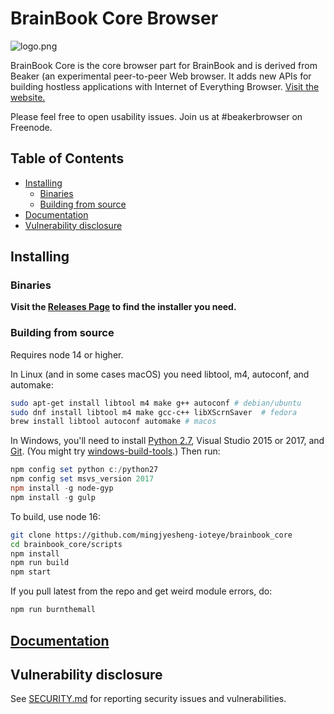 BrainBook Core Browser
======

![logo.png](build/icons/256x256.png)

BrainBook Core is the core browser part for BrainBook and is derived from Beaker (an experimental peer-to-peer Web browser. It adds new APIs for building hostless applications with Internet of Everything Browser. [Visit the website.](https://brainbook.space.com/)

Please feel free to open usability issues. Join us at #beakerbrowser on Freenode.

## Table of Contents

<!-- START doctoc generated TOC please keep comment here to allow auto update -->
<!-- DON'T EDIT THIS SECTION, INSTEAD RE-RUN doctoc TO UPDATE -->


- [Installing](#installing)
  - [Binaries](#binaries)
  - [Building from source](#building-from-source)
- [Documentation](#documentation)
- [Vulnerability disclosure](#vulnerability-disclosure)

<!-- END doctoc generated TOC please keep comment here to allow auto update -->

## Installing

### Binaries

**Visit the [Releases Page](https://brainbook.space/install) to find the installer you need.**

### Building from source

Requires node 14 or higher.

In Linux (and in some cases macOS) you need libtool, m4, autoconf, and automake:

```bash
sudo apt-get install libtool m4 make g++ autoconf # debian/ubuntu
sudo dnf install libtool m4 make gcc-c++ libXScrnSaver  # fedora
brew install libtool autoconf automake # macos
```

In Windows, you'll need to install [Python 2.7](https://www.python.org/downloads/release/python-2711/), Visual Studio 2015 or 2017, and [Git](https://git-scm.com/download/win). (You might try [windows-build-tools](https://www.npmjs.com/package/windows-build-tools).) Then run:

```powershell
npm config set python c:/python27
npm config set msvs_version 2017
npm install -g node-gyp
npm install -g gulp
```

To build, use node 16:

```bash
git clone https://github.com/mingjyesheng-ioteye/brainbook_core
cd brainbook_core/scripts
npm install
npm run build 
npm start
```

If you pull latest from the repo and get weird module errors, do:

```bash
npm run burnthemall
```

## [Documentation](https://brainbook.space/docs/)

## Vulnerability disclosure

See [SECURITY.md](./SECURITY.md) for reporting security issues and vulnerabilities.
